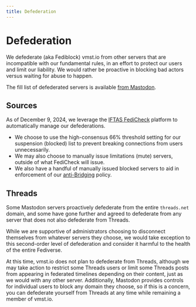 ```yaml
---
title: Defederation
---
```


# Defederation

We defederate (aka Fediblock) vmst.io from other servers that are incompatible with our fundamental rules, in an effort to protect our users and limit our liability.
We would rather be proactive in blocking bad actors versus waiting for abuse to happen.

The fill list of defederated servers is available [from Mastodon](https://vmst.io/about).

## Sources

As of December 9, 2024, we leverage the [IFTAS FediCheck](https://connect.iftas.org/library/iftas-documentation/fedicheck/) platform to automatically manage our defederations.

- We choose to use the high-consensus 66% threshold setting for our suspension (blocked) list to prevent breaking connections from users unnecessarily.
- We may also choose to manually issue limitations (mute) servers, outside of what FediCheck will issue.
- We also have a handful of manually issued blocked servers to aid in enforcement of our [anti-Bridging](/rules/bridges) policy.

## Threads

Some Mastodon servers proactively defederate from the entire `threads.net` domain, and some have gone further and agreed to defederate from any server that does not also defederate from Threads.

While we are supportive of administrators choosing to disconnect themselves from whatever servers they choose, we would take exception to this second-order level of defederation and consider it harmful to the health of the entire Fediverse.

At this time, vmst.io does not plan to defederate from Threads, although we may take action to restrict some Threads users or limit some Threads posts from appearing in federated timelines depending on their content, just as we would with any other server.
Additionally, Mastodon provides controls for individual users to block any domain they choose, so if this is a concern, you can defederate yourself from Threads at any time while remaining a member of vmst.io.